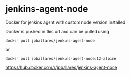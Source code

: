 # jenkins-agent-node
Docker for jenkins agent with custom node version installed

Docker is pushed in this url and can be pulled using

`docker pull jpballares/jenkins-agent-node`

or

`docker pull jpballares/jenkins-agent-node:12-alpine`

https://hub.docker.com/r/jpballares/jenkins-agent-node
